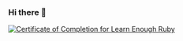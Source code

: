 ### Hi there 👋

<a href="https://www.learnenough.com/certificates/pixelmeow">
  <img src="https://www.learnenough.com/certificates/pixelmeow/ruby-tutorial.svg" alt="Certificate of Completion for Learn Enough Ruby">
</a>

<!--
**pixelmeow/pixelmeow** is a ✨ _special_ ✨ repository because its `README.md` (this file) appears on your GitHub profile.

Here are some ideas to get you started:

- 🔭 I’m currently working on ...
- 🌱 I’m currently learning ...
- 👯 I’m looking to collaborate on ...
- 🤔 I’m looking for help with ...
- 💬 Ask me about ...
- 📫 How to reach me: ...
- 😄 Pronouns: ...
- ⚡ Fun fact: ...
-->
